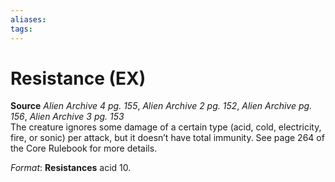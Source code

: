 ```yaml
---
aliases: 
tags: 
---
```


# Resistance (EX)

**Source** _Alien Archive 4 pg. 155_, _Alien Archive 2 pg. 152_, _Alien Archive pg. 156_, _Alien Archive 3 pg. 153_  
The creature ignores some damage of a certain type (acid, cold, electricity, fire, or sonic) per attack, but it doesn’t have total immunity. See page 264 of the Core Rulebook for more details.

_Format_: **Resistances** acid 10.
